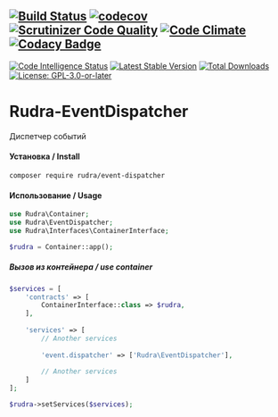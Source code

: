 [![Build Status](https://travis-ci.org/Jagepard/Rudra-EventDispatcher.svg?branch=master)](https://travis-ci.org/Jagepard/Rudra-EventDispatcher)
[![codecov](https://codecov.io/gh/Jagepard/Rudra-EventDispatcher/branch/master/graph/badge.svg)](https://codecov.io/gh/Jagepard/Rudra-EventDispatcher)
[![Scrutinizer Code Quality](https://scrutinizer-ci.com/g/Jagepard/Rudra-EventDispatcher/badges/quality-score.png?b=master)](https://scrutinizer-ci.com/g/Jagepard/Rudra-EventDispatcher/?branch=master)
[![Code Climate](https://codeclimate.com/github/Jagepard/Rudra-EventDispatcher/badges/gpa.svg)](https://codeclimate.com/github/Jagepard/Rudra-EventDispatcher)
[![Codacy Badge](https://api.codacy.com/project/badge/Grade/4bd09ee61e04462aa123c92048150ff2)](https://www.codacy.com/app/Jagepard/Rudra-EventDispatcher?utm_source=github.com&amp;utm_medium=referral&amp;utm_content=Jagepard/Rudra-EventDispatcher&amp;utm_campaign=Badge_Grade)
-----
[![Code Intelligence Status](https://scrutinizer-ci.com/g/Jagepard/Rudra-EventDispatcher/badges/code-intelligence.svg?b=master)](https://scrutinizer-ci.com/code-intelligence)
[![Latest Stable Version](https://poser.pugx.org/rudra/event-dispatcher/v/stable)](https://packagist.org/packages/rudra/event-dispatcher)
[![Total Downloads](https://poser.pugx.org/rudra/event-dispatcher/downloads)](https://packagist.org/packages/rudra/event-dispatcher)
[![License: GPL-3.0-or-later](https://img.shields.io/badge/license-GPL--3.0--or--later-498e7f.svg)](https://www.gnu.org/licenses/gpl-3.0)

# Rudra-EventDispatcher
Диспетчер событий

#### Установка / Install
```composer require rudra/event-dispatcher```
#### Использование / Usage
```php
use Rudra\Container;
use Rudra\EventDispatcher;
use Rudra\Interfaces\ContainerInterface;
```
```php
$rudra = Container::app();
```
##### Вызов из контейнера / use container
```php
$services = [
    'contracts' => [
        ContainerInterface::class => $rudra,
    ],
    
    'services' => [
        // Another services
        
        'event.dispatcher' => ['Rudra\EventDispatcher'],
        
        // Another services
    ]
];
```
```php
$rudra->setServices($services); 
```
